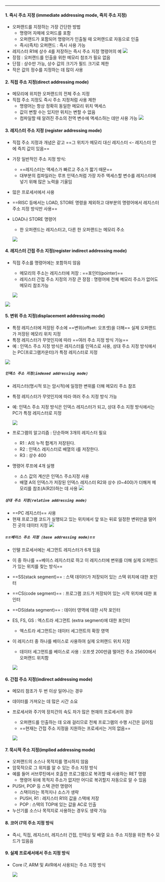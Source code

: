 
---
#### 1. 즉시 주소 지정 (immediate addressing mode, 즉치 주소 지정)
- 오퍼랜드를 지정하는 가장 간단한 방법
	- 명령어 자체에 오퍼드를 포함
	- 오퍼랜드가 포함되어 명령어가 인출될 때 오퍼랜드로 자동으로 인출
	- 즉시(즉치) 오퍼랜드 : 즉시 사용 가능
- 레지스터 R1에 상수 4를 저장하는 즉시 주소 지정 명령어의 예
	![](../../../../image/Pasted%20image%2020240520123829.png)
- 장점 : 오퍼랜드를 인출을 위한 메모리 참조가 필요 없음
- 단점 : 상수만 가능, 상수 값의 크기가 필드 크기로 제한
- 작은 값의 정수를 지정하는 데 많이 사용

#### 2. 직접 주소 지정(direct addressing mode)
- 메모리에 위치한 오퍼랜드의 전체 주소 지정
- 직접 주소 지정도 즉시 주소 지정처럼 사용 제한
	- 명령어는 항상 정확히 동일한 메모리 위치 액세스
	- 값이 변할 수는 있지만 위치는 변할 수 없음
	- 컴파일할 때 알려진 주소의 전역 변수에 액세스하는 데만 사용 가능
	![](../../../../image/Pasted%20image%2020240520124110.png)

#### 3. 레지스터 주소 지정 (register addressing mode)
- 직접 주소 지정과 개념은 같고 ==그 위치가 메모리 대신 레지스터 <- 레지스터 안에 즉치 값이 있음==
- 가장 일반적인 주소 지정 방식:
	- ==레지스터는 액세스가 빠르고 주소가 짧기 때문==
	- 대부분의 컴파일러는 루프 인덱스처럼 가장 자주 액세스할 변수를 레지스터에 넣기 위해 많은 노력을 기울임
- 많은 프로세서에서 사용
- ==RISC 등에서는 LOAD, STORE 명령을 제외하고 대부분의 명령어에서 레지스터 주소 지정 방식만 사용==
- LOAD나 STORE 명령어
	- 한 오퍼랜드는 레지스터고, 다른 한 오퍼랜드는 메모리 주소
	
	![](../../../../image/Pasted%20image%2020240520124413.png)

#### 4. 레지스터 간접 주소 지정(register indirect addressing mode)
- 직접 주소를 명령어에는 포함하지 않음
	- 메모리의 주소는 레지스터에 저장 : ==포인터(pointer)==
	- 레지스터 간접 주소 지정의 가장 큰 장점 : 명령어에 전체 메모리 주소가 없어도 메모리 참조가능
	
	![](../../../../image/Pasted%20image%2020240520124612.png)

![](../../../../image/Pasted%20image%2020240520124712.png)


#### 5. 변위 주소 지정(displacement addressing mode)
- 특정 레지스터에 저장된 주소에 ==변위(offset: 오프셋)을 더해== 실제 오퍼랜드가 저장된 메모리 위치 지정
- 특정 레지스터가 무엇인지에 따라 ==여러 주소 지정 방식 가능==
- 예 : 인덱스 주소 지정 방식은 레지스터를 인덱스로 사용, 상대 주소 지정 방식에서는 PC(프로그램카운터)가 특정 레지스터로 지정

![](../../../../image/Pasted%20image%2020240520125222.png)
##### `인덱스 주소 지정(indexed addressing mode)`
- 레지스터(명시적 또는 암시적)에 일정한 변위를 더해 메모리 주소 참조
- 특정 레지스터가 무엇인지에 따라 여러 주소 지정 방식 가능
- 예: 인덱스 주소 지정 방식은 인덱스 레지스터가 되고, 상대 주소 지정 방식에서는 PC가 특정 레지스터로 지정

	![](../../../../image/Pasted%20image%2020240520125545.png)
- 프로그램의 알고리즘 : 단순하며 3개의 레지스터 필요
	- R1 : A의 누적 합계가 저장된다.
	- R2 : 인덱스 레지스터로 배열의 i를 저장한다.
	- R3 : 상수 400
- 명령어 루프에 4개 실행
	- 소스 값의 계산은 인덱스 주소지정 사용
	- 배열 A의 인덱스가 저장된 인덱스 레지스터 R2와 상수 (0~400)가 더해져 메모리를 참조(A(R2))하는 데 사용
	![](../../../../image/Pasted%20image%2020240520125808.png)

##### `상대 주소 지정(relative addressing mode)`
- ==PC 레지스터== 사용
- 현재 프로그램 코드가 실행되고 있는 위치에서 앞 또는 뒤로 일정한 변위만큼 떨어진 곳의 데이터 지정
	![](../../../../image/Pasted%20image%2020240520125958.png)

##### ==`베이스 주소 지정 (base addressing mode)`==
- 인텔 프로세서에는 세그먼트 레지스터가 6개 있음
- 이 중 하나를 ==베이스 레지스터로 하고 이 레지스터에 변위를 더해 실제 오퍼랜드가 있는 위치를 찾는 방식==
- ==SS(stack segment)== : 스택 데이터가 저장되어 있는 스택 위치에 대한 포인터
- ==CS(code segment)== : 프로그램 코드가 저장되어 있는 시작 위치에 대한 포인터
- ==DS(data segment)== : 데이터 영역에 대한 시작 포인터
- ES, FS, GS : 엑스트라 세그먼트 (extra segment)에 대한 포인터
	- 엑스트라 세그먼트는 데이터 세그먼트의 확장 영역
- 이 레지스터 중 하나를 베이스로 사용하여 실제 오퍼랜드 위치 지정
	- 데이터 세그먼트를 베이스로 사용 : 오프셋 200만큼 떨어진 주소 25600에서 오퍼랜드 위치함
	
	![](../../../../image/Pasted%20image%2020240520173752.png)

#### 6. 간접 주소 지정(indirect addressing mode)
- 메모리 참조가 두 번 이상 일어나는 경우
- 데이터를 가져오는 데 많은 시간 소요
- 프로세서와 주기억 장치간의 속도 차가 많은 현재의 프로세서의 경우
	- 오퍼랜드를 인출하는 데 오래 걸리므로 전체 프로그램의 수행 시간은 길어짐
	- ==현재는 간접 주소 지정을 지원하는 프로세서는 거의 없음==
	
	![](../../../../image/Pasted%20image%2020240520173922.png)

#### 7. 묵시적 주소 지정(implied addressing mode)
- 오퍼랜드의 소스나 목적지를 명시하지 않음
- 암묵적으로 그 위치를 알 수 있는 주소 지정 방식
- 예를 들어 서브루틴에서 호출한 프로그램으로 복귀할 때 사용하는 RET 명령
	- 명령어 뒤에 목적지 주소가 없지만 어디로 복귀할지 자동으로 알 수 있음
- PUSH, POP 등 스택 관련 명령어
	- 스택이라는 목적지나 소스가 생략
	- PUSH, R1 : 레지스터 R1의 값을 스택에 저장
	- POP : 스택의 TOP에 있는 값을 AC로 인출
- 누산기를 소스나 목적지로 사용하는 경우도 생략 가능

#### 8. 코어 i7의 주소 지정 방식
- 즉시, 직접, 레지스터, 레지스터 간접, 인덱싱 및 배열 요소 주소 지정을 위한 특수 모드가 있음음

#### 9. 실제 프로세서에서 주소 지정 방식
- Core i7, ARM 및 AVR에서 사용되는 주소 지정 방식
	
	![](../../../../image/Pasted%20image%2020240520174257.png)


